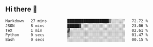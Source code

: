 ## Hi there 👋

<!--START_SECTION:waka-->

```txt
Markdown   27 mins         ██████████████████▒░░░░░░   72.72 %
JSON       8 mins          █████▓░░░░░░░░░░░░░░░░░░░   23.06 %
TeX        1 min           ▓░░░░░░░░░░░░░░░░░░░░░░░░   02.61 %
Python     0 secs          ▒░░░░░░░░░░░░░░░░░░░░░░░░   01.47 %
Bash       0 secs          ░░░░░░░░░░░░░░░░░░░░░░░░░   00.15 %
```

<!--END_SECTION:waka-->

<!--
**OliverShang/OliverShang** is a ✨ _special_ ✨ repository because its `README.md` (this file) appears on your GitHub profile.

Here are some ideas to get you started:

- 🔭 I’m currently working on ...
- 🌱 I’m currently learning ...
- 👯 I’m looking to collaborate on ...
- 🤔 I’m looking for help with ...
- 💬 Ask me about ...
- 📫 How to reach me: ...
- 😄 Pronouns: ...
- ⚡ Fun fact: ...
-->

